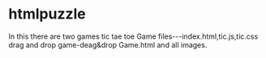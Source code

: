# htmlpuzzle
In this there are two games
tic tae toe Game files---index.html,tic.js,tic.css
drag and drop game-deag&drop Game.html and all images.
